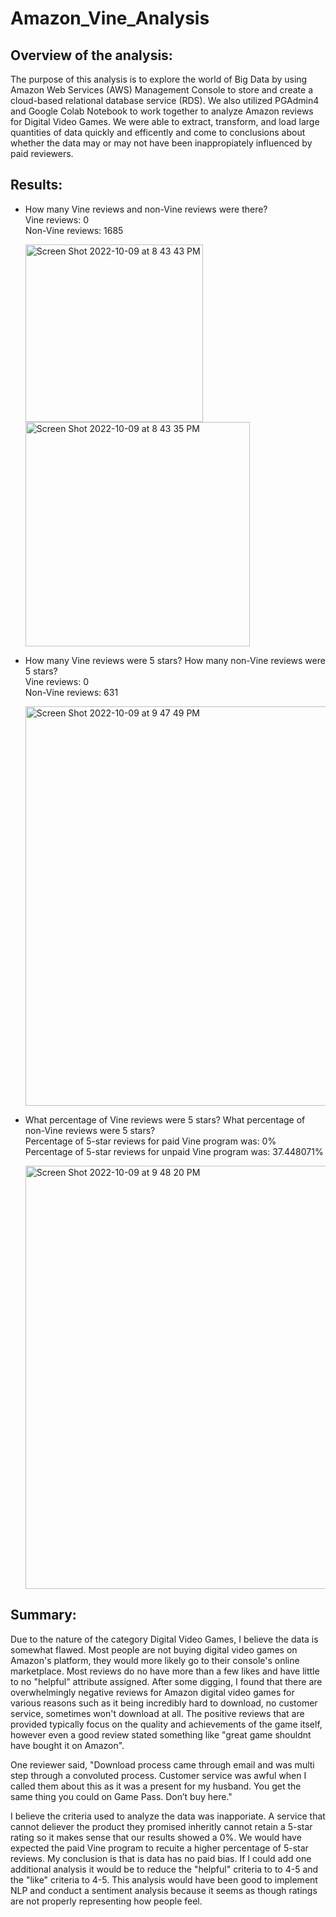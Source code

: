# Amazon_Vine_Analysis

## Overview of the analysis:

The purpose of this analysis is to explore the world of Big Data by using Amazon Web Services (AWS) Management Console to store and create a cloud-based relational database service (RDS). We also utilized PGAdmin4 and Google Colab Notebook to work together to analyze Amazon reviews for Digital Video Games. We were able to extract, transform, and load large quantities of data quickly and efficently and come to conclusions about whether the data may or may not have been inappropiately influenced by paid reviewers. 

## Results:

- How many Vine reviews and non-Vine reviews were there?<br/>
  Vine reviews: 0<br/>
  Non-Vine reviews: 1685<br/>
  
  <img width="284" alt="Screen Shot 2022-10-09 at 8 43 43 PM" src="https://user-images.githubusercontent.com/107026442/194800458-40879fa7-fe90-456a-8c2a-51f3fdce9432.png">
  
  <img width="359" alt="Screen Shot 2022-10-09 at 8 43 35 PM" src="https://user-images.githubusercontent.com/107026442/194800514-73553b5a-0682-4793-8af8-43a253d508d3.png">
  

- How many Vine reviews were 5 stars? How many non-Vine reviews were 5 stars?<br/>
  Vine reviews: 0<br/>
  Non-Vine reviews: 631<br/>
  
  <img width="639" alt="Screen Shot 2022-10-09 at 9 47 49 PM" src="https://user-images.githubusercontent.com/107026442/194800683-1ef8e451-6300-431c-8e9f-648df33bd9f6.png">


- What percentage of Vine reviews were 5 stars? What percentage of non-Vine reviews were 5 stars?<br/>
  Percentage of 5-star reviews for paid Vine program was: 0%<br/>
  Percentage of 5-star reviews for unpaid Vine program was: 37.448071%<br/>
  
  <img width="677" alt="Screen Shot 2022-10-09 at 9 48 20 PM" src="https://user-images.githubusercontent.com/107026442/194800695-3e874910-b78c-4d5f-91ff-ebf21b39b005.png">

  

## Summary: 

Due to the nature of the category Digital Video Games, I believe the data is somewhat flawed. Most people are not buying digital video games on Amazon's platform, they would more likely go to their console's online marketplace. Most reviews do no have more than a few likes and have little to no "helpful" attribute assigned. After some digging, I found that there are overwhelmingly negative reviews for Amazon digital video games for various reasons such as it being incredibly hard to download, no customer service, sometimes won't download at all. The positive reviews that are provided typically focus on the quality and achievements of the game itself, however even a good review stated something like "great game shouldnt have bought it on Amazon".

One reviewer said, "Download process came through email and was multi step through a convoluted process. Customer service was awful when I called them about this as it was a present for my husband. You get the same thing you could on Game Pass. Don’t buy here." 

I believe the criteria used to analyze the data was inapporiate. A service that cannot deliever the product they promised inheritly cannot retain a 5-star rating so it makes sense that our results showed a 0%. We would have expected the paid Vine program to recuite a higher percentage of 5-star reviews. My conclusion is that is data has no paid bias. If I could add one additional analysis it would be to reduce the "helpful" criteria to to 4-5 and the "like" criteria to 4-5. This analysis would have been good to implement NLP and conduct a sentiment analysis because it seems as though ratings are not properly representing how people feel. 
